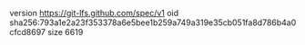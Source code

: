 version https://git-lfs.github.com/spec/v1
oid sha256:793a1e2a23f353378a6e5bee1b259a749a319e35cb051fa8d786b4a0cfcd8697
size 6619
